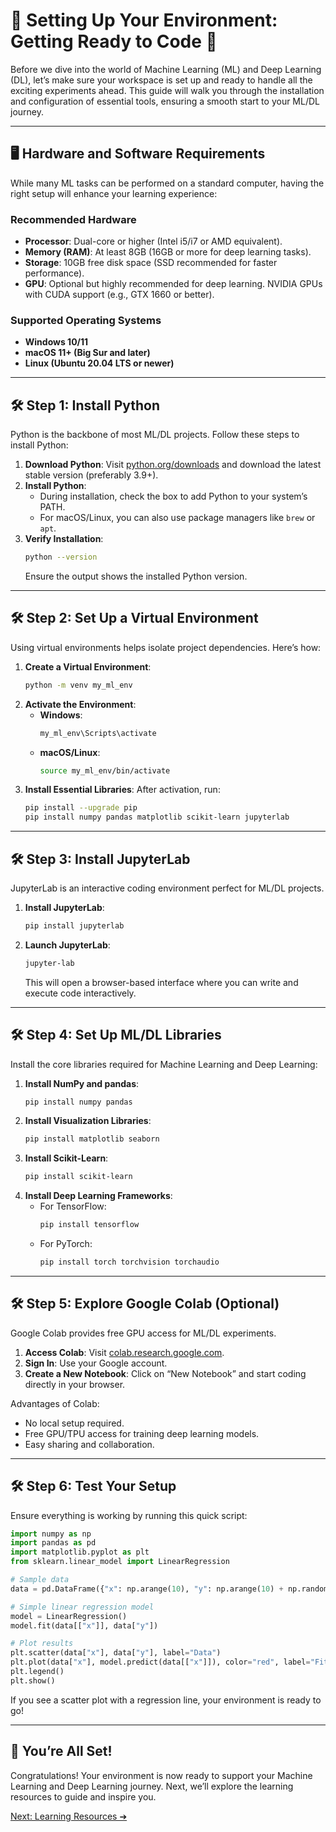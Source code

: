 # 🔧 Setting Up Your Environment: Getting Ready to Code 🚀

Before we dive into the world of Machine Learning (ML) and Deep Learning (DL), let’s make sure your workspace is set up and ready to handle all the exciting experiments ahead. This guide will walk you through the installation and configuration of essential tools, ensuring a smooth start to your ML/DL journey.

---

## 🖥️ Hardware and Software Requirements

While many ML tasks can be performed on a standard computer, having the right setup will enhance your learning experience:

### Recommended Hardware

- **Processor**: Dual-core or higher (Intel i5/i7 or AMD equivalent).
- **Memory (RAM)**: At least 8GB (16GB or more for deep learning tasks).
- **Storage**: 10GB free disk space (SSD recommended for faster performance).
- **GPU**: Optional but highly recommended for deep learning. NVIDIA GPUs with CUDA support (e.g., GTX 1660 or better).

### Supported Operating Systems

- **Windows 10/11**
- **macOS 11+ (Big Sur and later)**
- **Linux (Ubuntu 20.04 LTS or newer)**

---

## 🛠️ Step 1: Install Python

Python is the backbone of most ML/DL projects. Follow these steps to install Python:

1. **Download Python**: Visit [python.org/downloads](https://www.python.org/downloads/) and download the latest stable version (preferably 3.9+).
2. **Install Python**:
   - During installation, check the box to add Python to your system’s PATH.
   - For macOS/Linux, you can also use package managers like `brew` or `apt`.
3. **Verify Installation**:
   ```bash
   python --version
   ```
   Ensure the output shows the installed Python version.

---

## 🛠️ Step 2: Set Up a Virtual Environment

Using virtual environments helps isolate project dependencies. Here’s how:

1. **Create a Virtual Environment**:
   ```bash
   python -m venv my_ml_env
   ```
2. **Activate the Environment**:
   - **Windows**:
     ```bash
     my_ml_env\Scripts\activate
     ```
   - **macOS/Linux**:
     ```bash
     source my_ml_env/bin/activate
     ```
3. **Install Essential Libraries**:
   After activation, run:
   ```bash
   pip install --upgrade pip
   pip install numpy pandas matplotlib scikit-learn jupyterlab
   ```

---

## 🛠️ Step 3: Install JupyterLab

JupyterLab is an interactive coding environment perfect for ML/DL projects.

1. **Install JupyterLab**:
   ```bash
   pip install jupyterlab
   ```
2. **Launch JupyterLab**:
   ```bash
   jupyter-lab
   ```
   This will open a browser-based interface where you can write and execute code interactively.

---

## 🛠️ Step 4: Set Up ML/DL Libraries

Install the core libraries required for Machine Learning and Deep Learning:

1. **Install NumPy and pandas**:
   ```bash
   pip install numpy pandas
   ```
2. **Install Visualization Libraries**:
   ```bash
   pip install matplotlib seaborn
   ```
3. **Install Scikit-Learn**:
   ```bash
   pip install scikit-learn
   ```
4. **Install Deep Learning Frameworks**:
   - For TensorFlow:
     ```bash
     pip install tensorflow
     ```
   - For PyTorch:
     ```bash
     pip install torch torchvision torchaudio
     ```

---

## 🛠️ Step 5: Explore Google Colab (Optional)

Google Colab provides free GPU access for ML/DL experiments.

1. **Access Colab**: Visit [colab.research.google.com](https://colab.research.google.com/).
2. **Sign In**: Use your Google account.
3. **Create a New Notebook**: Click on “New Notebook” and start coding directly in your browser.

Advantages of Colab:

- No local setup required.
- Free GPU/TPU access for training deep learning models.
- Easy sharing and collaboration.

---

## 🛠️ Step 6: Test Your Setup

Ensure everything is working by running this quick script:

```python
import numpy as np
import pandas as pd
import matplotlib.pyplot as plt
from sklearn.linear_model import LinearRegression

# Sample data
data = pd.DataFrame({"x": np.arange(10), "y": np.arange(10) + np.random.randn(10)})

# Simple linear regression model
model = LinearRegression()
model.fit(data[["x"]], data["y"])

# Plot results
plt.scatter(data["x"], data["y"], label="Data")
plt.plot(data["x"], model.predict(data[["x"]]), color="red", label="Fit")
plt.legend()
plt.show()
```

If you see a scatter plot with a regression line, your environment is ready to go!

---

## 🎉 You’re All Set!

Congratulations! Your environment is now ready to support your Machine Learning and Deep Learning journey. Next, we’ll explore the learning resources to guide and inspire you.

[Next: Learning Resources ➔](1.2%20Learning%20Resources.md)
